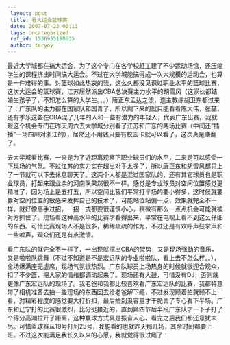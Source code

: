 ```yaml
---
 layout: post
 title: 看大运会篮球赛
 date: 2007-07-23 00:13
 tags: Uncategorized
 ref_id: 1536955198635
 author: teryoy
---
```

最近大学城都在搞大运会，为了这个专门在各学校赶工建了不少运动场馆，还压缩学生的课程挤出时间搞大运会。不过在大学城能搞得成一次大规模的运动会，也算是一件难得的事。对篮球如此热衷的我，这么久都没见识过职业水平的篮球比赛，这次大运会的篮球赛，江苏居然派出CBA总决赛主力水平的胡雪风（这家伙都结婚生孩子了，不知怎么算的大学生。。。）唐正东孟达之流，连主教练胡卫东都过来了；广东队的主力都在国家队和国青了，所以剩下来的就只能看看陈大伟，张喆，还有季乐这些在CBA混了几年的人和一些有潜力的年轻人，代表广东出赛。我就趁这个机会专门在昨天周六去大学城分别看了江苏和广东的两场比赛（中间还“插播”一场四川对浙江的），居然还不用钱只要有校园卡就可以看了，这次真是赚翻了。

去大学城看比赛，一来是为了近距离观察下职业球员们的水平，二来是可以感受一下现场的气氛。不过江苏的实力实在超出对手太多了，所以唐正东和胡雪风都只上了一节就可以下去休息聊天了。这两个人都是混过国家队的，还有其它球员也是职业球员，打起来跟业余的河南队果然很不一样。感觉是专业球员对空间位置感觉更精准了，因为场上是五打五，所以空间比我们平常打半场的要小得多，这时候就要靠对空间位置的敏感来发挥自己的技术了，可能站位站偏一点，效果就完全不一样，就好像高手过招，一招一式都要很谨慎小心，稍微有那么一点点机会可能就被对方抓住了。现场看这种高水平的比赛才看得出来，平常在电视上看不到这么仔细的东西。可惜比赛现场人不是很多，稀稀疏疏的作为，不过还是有欢呼声鼓掌声和一些嘘声，观众们还是有点激情。

看广东队的就完全不一样了，一出现就摆出CBA的架势，又是现场强劲的音乐，又是啦啦队跳舞（不过不知道是不是宏远队的专业啦啦队，看上去不怎么样。。），全场爆满座无虚席，现场气氛很热烈。广东队球员上场热身的时候就很迎合观众，扣了不少篮，把大家的情绪都调动起来了。现场还有大鼓，可惜没有DJ，否则就更像广东宏远队的现场了。我老爸和我都比较喜欢看广东宏远队的比赛，我都特意带了相机准备去拍一些现场的东西回去给老爸解下瘾，不过发现顾着拍就顾不上看，对精彩程度的感觉要大打折扣，最后拍到没容量才干脆关了专心看下半场。广东和辽宁打的比赛很激烈，比分挺接近的，直到第四节后半段广东队才一下子打了个得分高潮拉开了距离，这种赢球方式真是振奋人心，看完之后我们都还意犹未尽。可惜篮球赛从19号打到25号，我能看的也就昨天那几场，其余时间都要上班。不过这次能满足我长久以来的心愿，我就觉得很过瘾了！

